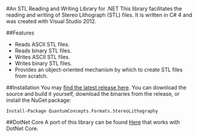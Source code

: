 #An STL Reading and Writing Library for .NET
This library facilitates the reading and writing of Stereo Lithograph (STL) files. It is written in C# 4 and was created with Visual Studio 2012.

##Features
* Reads ASCII STL files.
* Reads binary STL files.
* Writes ASCII STL files.
* Writes binary STL files.
* Provides an object-oriented mechanism by which to create STL files from scratch.

##Installation
You may [find the latest release here](https://github.com/QuantumConcepts/STLdotNET/releases). You can download the source and build it yourself, download the binaries from the release, or install the NuGet package:

    Install-Package QuantumConcepts.Formats.StereoLithography

##DotNet Core
A port of this library can be found [Here](https://github.com/Chedberg84/STL.NetCore) that works with DotNet Core.
